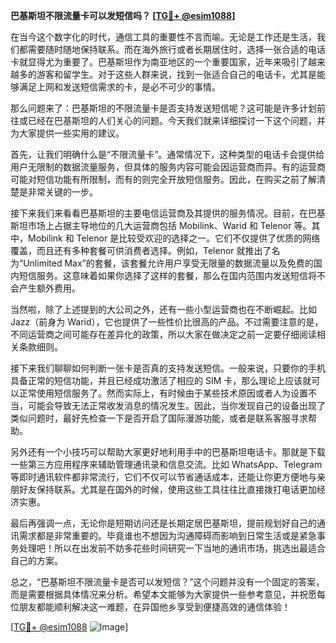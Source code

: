 **巴基斯坦不限流量卡可以发短信吗？ [[TG💪+ @esim1088](https://t.me/s/esim1088)]**

在当今这个数字化的时代，通信工具的重要性不言而喻。无论是工作还是生活，我们都需要随时随地保持联系。而在海外旅行或者长期居住时，选择一张合适的电话卡就显得尤为重要了。巴基斯坦作为南亚地区的一个重要国家，近年来吸引了越来越多的游客和留学生。对于这些人群来说，找到一张适合自己的电话卡，尤其是能够满足上网和发送短信需求的卡，是必不可少的事情。

那么问题来了：巴基斯坦的不限流量卡是否支持发送短信呢？这可能是许多计划前往或已经在巴基斯坦的人们关心的问题。今天我们就来详细探讨一下这个问题，并为大家提供一些实用的建议。

首先，让我们明确什么是“不限流量卡”。通常情况下，这种类型的电话卡会提供给用户无限制的数据流量服务，但具体的服务内容可能会因运营商而异。有的运营商可能对短信功能有所限制，而有的则完全开放短信服务。因此，在购买之前了解清楚是非常关键的一步。

接下来我们来看看巴基斯坦的主要电信运营商及其提供的服务情况。目前，在巴基斯坦市场上占据主导地位的几大运营商包括 Mobilink、Warid 和 Telenor 等。其中，Mobilink 和 Telenor 是比较受欢迎的选择之一。它们不仅提供了优质的网络覆盖，而且还有多种套餐可供消费者选择。例如，Telenor 就推出了名为“Unlimited Max”的套餐，该套餐允许用户享受无限量的数据流量以及免费的国内短信服务。这意味着如果你选择了这样的套餐，那么在国内范围内发送短信将不会产生额外费用。

当然啦，除了上述提到的大公司之外，还有一些小型运营商也在不断崛起。比如 Jazz（前身为 Warid），它也提供了一些性价比很高的产品。不过需要注意的是，不同运营商之间可能存在差异化的政策，所以大家在做决定之前一定要仔细阅读相关条款细则。

接下来我们聊聊如何判断一张卡是否真的支持发送短信。一般来说，只要你的手机具备正常的短信功能，并且已经成功激活了相应的 SIM 卡，那么理论上应该就可以正常使用短信服务了。然而实际上，有时候由于某些技术原因或者人为设置不当，可能会导致无法正常收发消息的情况发生。因此，当你发现自己的设备出现了类似问题时，最好先检查一下是否开启了国际漫游功能，或者是联系客服寻求帮助。

另外还有一个小技巧可以帮助大家更好地利用手中的巴基斯坦电话卡。那就是下载一些第三方应用程序来辅助管理通讯录和信息交流。比如 WhatsApp、Telegram 等即时通讯软件都非常流行，它们不仅可以节省通话成本，还能让你更方便地与亲朋好友保持联系。尤其是在国外的时候，使用这些工具往往比直接拨打电话更加经济实惠。

最后再强调一点，无论你是短期访问还是长期定居巴基斯坦，提前规划好自己的通讯需求都是非常重要的。毕竟谁也不想因为沟通障碍而影响到日常生活或是紧急事务处理吧！所以在出发前不妨多花些时间研究一下当地的通讯市场，挑选出最适合自己的方案。

总之，“巴基斯坦不限流量卡是否可以发短信？”这个问题并没有一个固定的答案，而是需要根据具体情况来分析。希望本文能够为大家提供一些参考意见，并祝愿每位朋友都能顺利解决这一难题，在异国他乡享受到便捷高效的通信体验！

[[TG💪+ @esim1088](https://t.me/s/esim1088) ![Image](https://i.postimg.cc/4NQfJmqS/Snipaste-2025-05-13-00-14-12.png)]